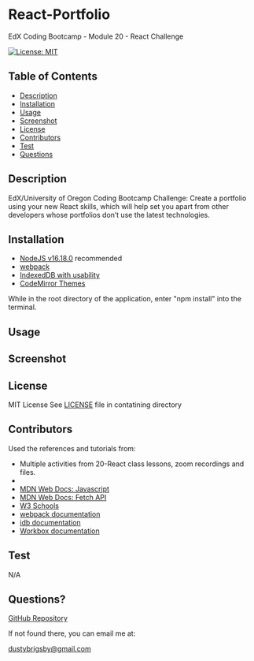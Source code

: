 # React-Portfolio

EdX Coding Bootcamp - Module 20 - React Challenge

[![License: MIT](https://img.shields.io/badge/License-MIT-yellow.svg)](https://opensource.org/licenses/MIT)

## Table of Contents

- [Description](#description)
- [Installation](#installation)
- [Usage](#usage)
- [Screenshot](#screenshot)
- [License](#license)
- [Contributors](#contributors)
- [Test](#test)
- [Questions](#questions)

<a name="description"></a>

## Description

EdX/University of Oregon Coding Bootcamp Challenge:
Create a portfolio using your new React skills, which will help set you apart from other developers whose portfolios don’t use the latest technologies.

<a name="installation"></a>

## Installation

- [NodeJS v16.18.0](https://nodejs.org/dist/v16.18.0/node-v16.18.0-x64.msi) recommended
- [webpack](https://www.npmjs.com/package/webpack)
- [IndexedDB with usability](https://www.npmjs.com/package/idb)
- [CodeMirror Themes](https://www.npmjs.com/package/code-mirror-themes)

While in the root directory of the application, enter "npm install" into the terminal.

<a name="usage"></a>

## Usage

<!-- Usage details -->

<a name="screenshot"></a>

## Screenshot

<!-- [![Screenshot](./assets/social-media-api-screenshot.png)](https://youtu.be/evLlLyxbt3Y?si=d8PkWpoYemyEW3MN) -->

<a name="license"></a>

## License

MIT License
See [LICENSE](/LICENSE) file in contatining directory

<a name="contributors"></a>

## Contributors

Used the references and tutorials from:

- Multiple activities from 20-React class lessons, zoom recordings and files.
-
- [MDN Web Docs: Javascript](https://developer.mozilla.org/en-US/docs/Web/JavaScript)
- [MDN Web Docs: Fetch API](https://developer.mozilla.org/en-US/docs/Web/API/Request)
- [W3 Schools](https://www.w3schools.com/mysql/default.asp)
- [webpack documentation](https://webpack.js.org/concepts/)
- [idb documentation](https://www.npmjs.com/package/idb)
- [Workbox documentation](https://developer.chrome.com/docs/workbox)

<a name="test"></a>

## Test

N/A

<a name="questions"></a>

## Questions?

[GitHub Repository](https://github.com/dustybrigsby/React-Portfolio)

If not found there, you can email me at:

[dustybrigsby@gmail.com](mailto:dustybrigsby@gmail.com)
